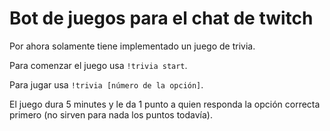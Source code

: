 # Bot de juegos para el chat de twitch

Por ahora solamente tiene implementado un juego de trivia.

Para comenzar el juego usa `!trivia start`.

Para jugar usa `!trivia [número de la opción]`.

El juego dura 5 minutes y le da 1 punto a quien responda la opción correcta primero (no sirven para nada los puntos todavía).
